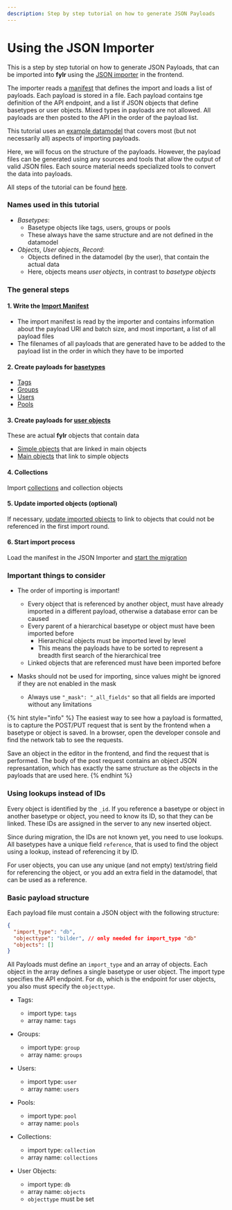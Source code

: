 ```yaml
---
description: Step by step tutorial on how to generate JSON Payloads
---
```



# Using the JSON Importer

This is a step by step tutorial on how to generate JSON Payloads, that can be imported into **fylr** using the [JSON importer](../README.md) in the frontend.

The importer reads a [manifest](steps.md#1-import-manifest) that defines the import and loads a list of payloads. Each payload is stored in a file. Each payload contains tge definition of the API endpoint, and a list if JSON objects that define basetypes or user objects. Mixed types in payloads are not allowed. All payloads are then posted to the API in the order of the payload list.

This tutorial uses an [example datamodel](datamodel.md#datamodel-to-download) that covers most (but not necessarily all) aspects of importing payloads.

Here, we will focus on the structure of the payloads. However, the payload files can be generated using any sources and tools that allow the output of valid JSON files. Each source material needs specialized tools to convert the data into payloads.

All steps of the tutorial can be found [here](steps.md).

### Names used in this tutorial

* *Basetypes*:
    * Basetype objects like tags, users, groups or pools
    * These always have the same structure and are not defined in the datamodel
* *Objects*, *User objects*, *Record*:
    * Objects defined in the datamodel (by the user), that contain the actual data
    * Here, objects means *user objects*, in contrast to *basetype objects*

### The general steps

#### 1. Write the [Import Manifest](steps.md#1-import-manifest)

* The import manifest is read by the importer and contains information about the payload URI and batch size, and most important, a list of all payload files
* The filenames of all payloads that are generated have to be added to the payload list in the order in which they have to be imported

#### 2. Create payloads for [basetypes](steps.md#2-payloads-for-basetypes)

* [Tags](steps.md#tags)
* [Groups](steps.md#groups)
* [Users](steps.md#users)
* [Pools](steps.md#pools)

#### 3. Create payloads for [user objects](steps.md#3-payloads-for-user-objects)

These are actual **fylr** objects that contain data

* [Simple objects](steps.md#simple-linked-objects) that are linked in main objects
* [Main objects](steps.md#main-objects) that link to simple objects

#### 4. Collections

Import [collections](steps.md#4-collections) and collection objects

#### 5. Update imported objects (optional)

If necessary, [update imported objects](steps.md#5-updating-of-imported-objects) to link to objects that could not be referenced in the first import round.

#### 6. Start import process

Load the manifest in the JSON Importer and [start the migration](steps.md#6-starting-the-migration)

### Important things to consider

* The order of importing is important!
    * Every object that is referenced by another object, must have already imported in a different payload, otherwise a database error can be caused
    * Every parent of a hierarchical basetype or object must have been imported before
        * Hierarchical objects must be imported level by level
        * This means the payloads have to be sorted to represent a breadth first search of the hierarchical tree
    * Linked objects that are referenced must have been imported before

* Masks should not be used for importing, since values might be ignored if they are not enabled in the mask
    * Always use `"_mask": "_all_fields"` so that all fields are imported without any limitations

{% hint style="info" %}
The easiest way to see how a payload is formatted, is to capture the POST/PUT request that is sent by the frontend when a basetype or object is saved. In a browser, open the developer console and find the network tab to see the requests.

Save an object in the editor in the frontend, and find the request that is performed. The body of the post request contains an object JSON represantation, which has exactly the same structure as the objects in the payloads that are used here.
{% endhint %}

### Using lookups instead of IDs

Every object is identified by the `_id`. If you reference a basetype or object in another basetype or object, you need to know its ID, so that they can be linked. These IDs are assigned in the server to any new inserted object.

Since during migration, the IDs are not known yet, you need to use lookups. All basetypes have a unique field `reference`, that is used to find the object using a lookup, instead of referencing it by ID.

For user objects, you can use any unique (and not empty) text/string field for referencing the object, or you add an extra field in the datamodel, that can be used as a reference.


### Basic payload structure

Each payload file must contain a JSON object with the following structure:

```json
{
  "import_type": "db",
  "objecttype": "bilder", // only needed for import_type "db"
  "objects": []
}
```

All Payloads must define an `import_type` and an array of objects. Each object in the array defines a single basetype or user object. The import type specifies the API endpoint. For `db`, which is the endpoint for user objects, you also must specify the `objecttype`.

* Tags:
    * import type: `tags`
    * array name: `tags`

* Groups:
    * import type: `group`
    * array name: `groups`

* Users:
    * import type: `user`
    * array name: `users`

* Pools:
    * import type: `pool`
    * array name: `pools`

* Collections:
    * import type: `collection`
    * array name: `collections`

* User Objects:
    * import type: `db`
    * array name: `objects`
    * `objecttype` must be set

